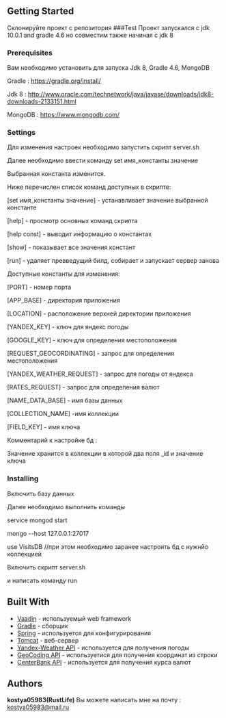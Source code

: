 ## Getting Started
Склонируйте проект с репозитория 
###Test
Проект запускался с jdk 10.0.1 and gradle 4.6
но совместим также начиная с jdk 8
### Prerequisites

Вам необходимо установить для запуска Jdk 8, Gradle 4.6, MongoDB

Gradle : https://gradle.org/install/

Jdk 8 : http://www.oracle.com/technetwork/java/javase/downloads/jdk8-downloads-2133151.html

MongoDB : https://www.mongodb.com/

### Settings
Для изменения настроек необходимо запустить скрипт server.sh

Далее необходимо ввести команду set имя_константы значение

Выбранная константа изменится.

Ниже перечислен список команд доступных в скрипте:

[set имя_константы значение] - устанавливает значение выбранной константе

[help] - просмотр основных команд скрипта

[help const] - выводит информацию о константах

[show] - показывает все значения констант

[run] - удаляет превведущий билд, собирает и запускает сервер занова

Доступные константы для изменения:

[PORT] - номер порта

[APP_BASE] - директория приложения

[LOCATION] - расположение верхней директории приложения

[YANDEX_KEY] - ключ для яндекс погоды

[GOOGLE_KEY] - ключ для определения местоположения

[REQUEST_GEOCORDINATING] - запрос для определения местоположения

[YANDEX_WEATHER_REQUEST] - запрос для погоды от яндекса

[RATES_REQUEST] - запрос для определения валют

[NAME_DATA_BASE] - имя базы данных

[COLLECTION_NAME] -имя коллекции

[FIELD_KEY] - имя ключа

Комментарий к настройке бд :

Значение хранится в коллекции в которой два поля _id и значение ключа 
### Installing
Включить базу данных

Далее необходимо выполнить команды

service mongod start

mongo --host 127.0.0.1:27017

use VisitsDB //при этом необходимо заранее настроить бд с нужнйо коллекцией

Включить скрипт server.sh

и написать команду run

## Built With

* [Vaadin](https://vaadin.com/framework) - используемый  web framework 
* [Gradle](https://gradle.org/) - сборщик
* [Spring](https://spring.io/) - используется для конфигурирования
* [Tomcat](http://tomcat.apache.org/) - веб-сервер
* [Yandex-Weather API](https://tech.yandex.ru/weather/doc/dg/concepts/forecast-response-test-docpage/) - используется для получения погоды
* [GeoCoding API](https://developers.google.com/maps/documentation/geocoding/intro?hl=ru) - используетися для получения координат из строки
* [CenterBank API](https://www.cbr-xml-daily.ru/) - используется для получения курса валют

## Authors

**kostya05983(RustLife)**
Вы можете написать мне на почту : kostya05983@mail.ru


